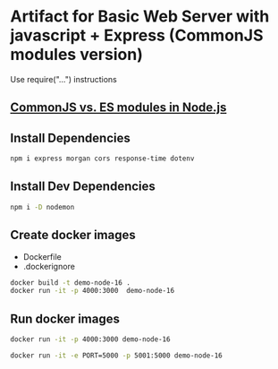 # Artifact for Basic Web Server with javascript + Express (CommonJS modules version)

Use require("...") instructions

## [CommonJS vs. ES modules in Node.js](https://blog.logrocket.com/commonjs-vs-es-modules-node-js/)

## Install Dependencies

```bash
npm i express morgan cors response-time dotenv
```

## Install Dev Dependencies

```bash
npm i -D nodemon
```

## Create docker images

- Dockerfile
- .dockerignore

```bash
docker build -t demo-node-16 .
docker run -it -p 4000:3000  demo-node-16 
```

## Run docker images

```bash
docker run -it -p 4000:3000 demo-node-16
```

```bash
docker run -it -e PORT=5000 -p 5001:5000 demo-node-16
```
